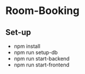 # Room-Booking

## Set-up

- npm install
- npm run setup-db
- npm run start-backend
- npm run start-frontend
